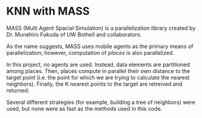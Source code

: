 # KNN with MASS

MASS (Multi Agent Spacial Simulation) is a parallelization library created by Dr. Munehiro Fukuda of UW Bothell and collaborators. 

As the name suggests, MASS uses mobile agents as the primary means of parallelization; however, computation of _places_ is also parallelized. 

In this project, no agents are used. Instead, data elements are partitioned among places. Then, places compute in parallel their own distance to the target point (i.e. the point for which we are trying to calculate the nearest neighbors). Finally, the K nearest points to the target are retreived and returned.

Several different strategies (for example, building a tree of neighbors) were used, but none were as fast as the methods used in this code.
